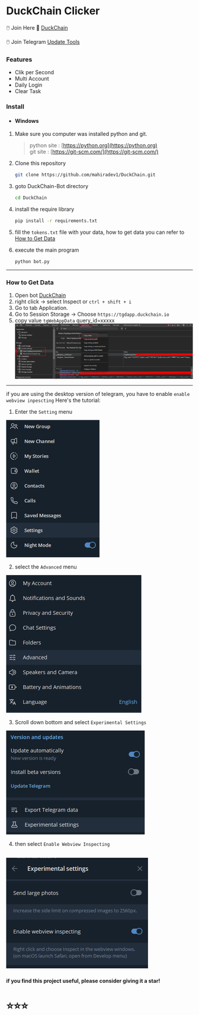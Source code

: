 # DuckChain Clicker
🖱️ Join Here 🦆 [DuckChain](https://t.me/DuckChain_bot/quack?startapp=GYs5RJKu)

🖱️ Join Telegram [Update Tools](t.me/airdropdigitalcuan)

### Features
- Clik per Second 
- Multi Account
- Daily Login 
- Clear Task

### Install
- #### Windows

1. Make sure you computer was installed python and git.
   
   > python site : [https://python.org](https://python.org)   
   > git site : [https://git-scm.com/](https://git-scm.com/)

2. Clone this repository
   ```bash
   git clone https://github.com/mahiradev1/DuckChain.git
   ```

3. goto DuckChain-Bot directory
   ```bash
   cd DuckChain
   ```

4. install the require library
   ```bash
   pip install -r requirements.txt
   ```

5. fill the `tokens.txt` file with your data, how to get data you can refer to [How to Get Data](#how-to-get-data)

6. execute the main program 
   ```bash
   python bot.py
   ```
---
### How to Get Data
1. Open bot [DuckChain](https://t.me/DuckChain_bot/quack?startapp=LCsh43WH)
2. right click -> select Inspect or ```ctrl + shift + i```
3. Go to tab Application.
4. Go to Session Storage -> Choose ```https://tgdapp.duckchain.io```
5. copy value ```tgWebAppData``` query_id=xxxxx
![alt text](Images/image.png)

---
if you are using the desktop version of telegram, you have to enable ```enable webview inpescting``` Here's the tutorial:
1. Enter the ```Setting``` menu
   
![alt text](Images/image-2.png)

2. select the ```Advanced``` menu
   
![alt text](Images/image-3.png)

3. Scroll down bottom and select ```Experimental Settings```
   
![alt text](Images/image-4.png)

4. then select ```Enable Webview Inspecting```
   
![alt text](Images/image-5.png)
---

#### if you find this project useful, please consider giving it a star!

# ⭐⭐⭐

